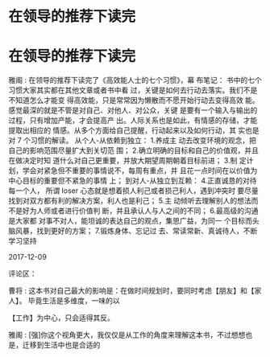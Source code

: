 # 在领导的推荐下读完

# 在领导的推荐下读完

雅阁 : 在领导的推荐下读完了《高效能人士的七个习惯》，幕 布笔记： 书中的七个习惯大家其实都在其他文章或者书中看 过，关键是如何去行动去落实。我们不是不知道怎么才能变 得高效能，只是常常因为懒散而不愿开始行动去变得高效 能。 感觉最深的就是不管是对自己、对他人、对公众，关键 是要有一个输入与输出的过程，只有增加产能，才会提高产 出。人际关系也是如此，有情感的存储，才能提取出相应的 情感。从多个方面给自己提醒，行动起来以及如何行动，其 实也是对 7 个习惯的解读。 从个人-从依赖到独立： 1.养成主 动去改变环境的观念，把自己的影响范围尽量扩大到关切范 围； 2.确立明确的目标和自己的价值观，并且在做决定时知 道什么对自己更重要，并放大期望周期朝着目标前进； 3.制 定计划，学会对紧急但不重要的事情说不，每周有重点，并 且花一点时间在以价值为中心目标的重要但不紧急的事情 上； 到对人-从独立到互赖： 4.正直诚恳的对待每一个人， 所谓 loser 心态就是想着损人利己或者损己利人，遇到冲突时 要尽量找到对双方都有利的解决方案，利人也是利己； 5.主 动倾听去理解别人的想法而不是好为人师或者进行价值判 断，并且承认人与人之间的不同； 6.最高级的沟通是大家都 对事不对人，能坦诚的表达自己的观点，集思广益，为同一 个目标而头脑风暴，找到更好的方案； 7.锻炼身体、忘记过 去、常读常新、真诚待人，不断学习坚持

2017-12-09

评论区：

曹将 : 这本书对自己最大的影响是：在做时间规划时，要同时考虑【朋友】和【家人】。 毕竟生活是多维度，一味的以

【工作】为中心，只会适得其反。

雅阁 : [强]你这个视角更大，我仅仅是从工作的角度来理解这本书，不过想想也是，迁移到生活中也是合适的